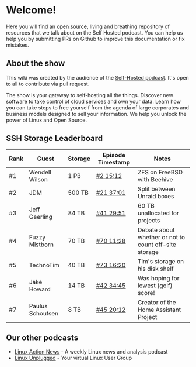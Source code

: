 # Welcome!

Here you will find an [open source](https://github.com/selfhostedshow/wiki), living and breathing repository of resources that we talk about on the Self Hosted podcast. You can help us help you by submitting PRs on Github to improve this documentation or fix mistakes.

## About the show

This wiki was created by the audience of the [Self-Hosted podcast](https://selfhosted.show). It's open to all to contribute via pull request.

The show is your gateway to self-hosting all the things. Discover new software to take control of cloud services and own your data. Learn how you can take steps to free yourself from the agenda of large corporates and business models designed to sell your information. We help you unlock the power of Linux and Open Source.

## SSH Storage Leaderboard

| Rank | Guest            | Storage | Episode Timestamp                       | Notes                                                 |
| ---- | ---------------- | ------- | --------------------------------------- | ----------------------------------------------------- |
| #1   | Wendell Wilson   | 1 PB    | [#2 15:12](https://selfhosted.show/2)   | ZFS on FreeBSD with Beehive                           |
| #2   | JDM              | 500 TB  | [#21 37:01](https://selfhosted.show/21) | Split between Unraid boxes                            |
| #3   | Jeff Geerling    | 84 TB   | [#41 29:51](https://selfhosted.show/41) | 60 TB unallocated for projects                        |
| #4   | Fuzzy Mistborn   | 70 TB   | [#70 11:28](https://selfhosted.show/70) | Debate about whether or not to count off-site storage |
| #5   | TechnoTim        | 40 TB   | [#73 16:20](https://selfhosted.show/73) | Tim's storage on his disk shelf                       |
| #6   | Jake Howard      | 14 TB   | [#42 34:45](https://selfhosted.show/42) | Was hoping for lowest (golf) score!                   |
| #7   | Paulus Schoutsen | 8 TB    | [#45 20:12](https://selfhosted.show/45) | Creator of the Home Assistant Project                 |

## Our other podcasts

* [Linux Action News](https://linuxactionnews.com/) - A weekly Linux news and analysis podcast
* [Linux Unplugged](http://linuxunplugged.com/) - Your virtual Linux User Group
